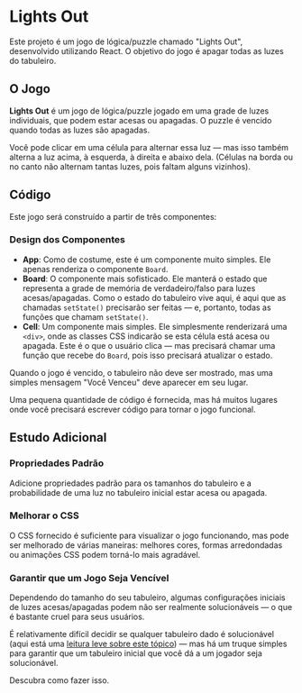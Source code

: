 # Lights Out

Este projeto é um jogo de lógica/puzzle chamado "Lights Out", desenvolvido utilizando React. O objetivo do jogo é apagar todas as luzes do tabuleiro.

## O Jogo

**Lights Out** é um jogo de lógica/puzzle jogado em uma grade de luzes individuais, que podem estar acesas ou apagadas. O puzzle é vencido quando todas as luzes são apagadas.

Você pode clicar em uma célula para alternar essa luz — mas isso também alterna a luz acima, à esquerda, à direita e abaixo dela. (Células na borda ou no canto não alternam tantas luzes, pois faltam alguns vizinhos).

## Código

Este jogo será construído a partir de três componentes:

### Design dos Componentes

- **App**: Como de costume, este é um componente muito simples. Ele apenas renderiza o componente `Board`.
- **Board**: O componente mais sofisticado. Ele manterá o estado que representa a grade de memória de verdadeiro/falso para luzes acesas/apagadas. Como o estado do tabuleiro vive aqui, é aqui que as chamadas `setState()` precisarão ser feitas — e, portanto, todas as funções que chamam `setState()`.
- **Cell**: Um componente mais simples. Ele simplesmente renderizará uma `<div>`, onde as classes CSS indicarão se esta célula está acesa ou apagada. Este é o que o usuário clica — mas precisará chamar uma função que recebe do `Board`, pois isso precisará atualizar o estado.

Quando o jogo é vencido, o tabuleiro não deve ser mostrado, mas uma simples mensagem "Você Venceu" deve aparecer em seu lugar.

Uma pequena quantidade de código é fornecida, mas há muitos lugares onde você precisará escrever código para tornar o jogo funcional.

## Estudo Adicional

### Propriedades Padrão

Adicione propriedades padrão para os tamanhos do tabuleiro e a probabilidade de uma luz no tabuleiro inicial estar acesa ou apagada.

### Melhorar o CSS

O CSS fornecido é suficiente para visualizar o jogo funcionando, mas pode ser melhorado de várias maneiras: melhores cores, formas arredondadas ou animações CSS podem torná-lo mais agradável.

### Garantir que um Jogo Seja Vencível

Dependendo do tamanho do seu tabuleiro, algumas configurações iniciais de luzes acesas/apagadas podem não ser realmente solucionáveis — o que é bastante cruel para seus usuários.

É relativamente difícil decidir se qualquer tabuleiro dado é solucionável (aqui está uma [leitura leve sobre este tópico](https://ida.mtholyoke.edu/xmlui/bitstream/handle/10166/693/375.pdf?sequence=1&isAllowed=y)) — mas há um truque simples para garantir que um tabuleiro inicial que você dá a um jogador seja solucionável.

Descubra como fazer isso.
